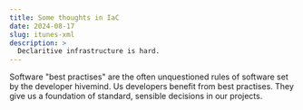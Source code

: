 ```yaml
---
title: Some thoughts in IaC
date: 2024-08-17
slug: itunes-xml
description: >
  Declaritive infrastructure is hard.
---
```


Software "best practises" are the often unquestioned rules of software set by the developer hivemind. Us developers benefit from best practises. They give us a foundation of standard, sensible decisions in our projects.  
